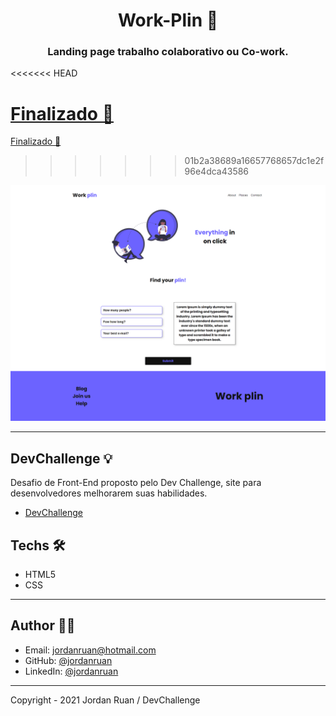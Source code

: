 <h1 align="center">Work-Plin 💼</h1>
<h3 align="center">Landing page trabalho colaborativo ou Co-work.</h3>
<<<<<<< HEAD

<a href="https://jordanruan.github.io/work-plin/" style="center" >Finalizado 🚀</a>
=======

<a href="https://jordanruan.github.io/work-plin/" >Finalizado 🚀</a>
  



>>>>>>> 01b2a38689a16657768657dc1e2f96e4dca43586

![banner](https://github.com/jordanruan/work-plin/blob/main/img/modelo-desktop.png?raw=true)

---

## DevChallenge 💡

Desafio de Front-End proposto pelo Dev Challenge, site para desenvolvedores melhorarem suas habilidades.

- <a href="https://devchallenge.com.br/challenges/5ec9a7fc10e94a38493d3910/details">DevChallenge</a>

## Techs 🛠

- HTML5
- CSS

---

## Author 👨‍💻

- Email: jordanruan@hotmail.com
- GitHub: [@jordanruan](https://github.com/jordanruan)
- LinkedIn: [@jordanruan](https://linkedin.com/in/jordanruan)

---

Copyright - 2021 Jordan Ruan / DevChallenge
